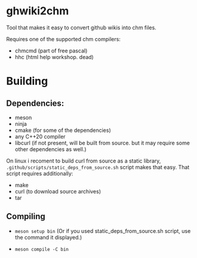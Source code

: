 # ghwiki2chm

Tool that makes it easy to convert github wikis into chm files.

Requires one of the supported chm compilers:
- chmcmd (part of free pascal)
- hhc (html help workshop. dead)

# Building

## Dependencies:

- meson
- ninja
- cmake (for some of the dependencies)
- any C++20 compiler
- libcurl (if not present, will be built from source. but it may require some other dependencies as well.)

On linux i recoment to build curl from source as a static library, `.github/scripts/static_deps_from_source.sh` script makes that easy.
That script requires additionally:
- make
- curl (to download source archives)
- tar

## Compiling

- `meson setup bin` (Or if you used static_deps_from_source.sh script, use the command it displayed.)

- `meson compile -C bin`